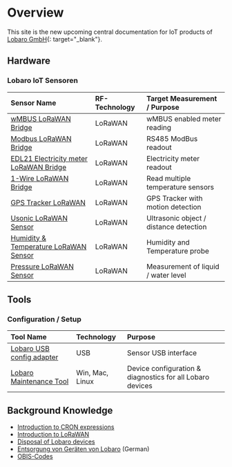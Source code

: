 # Overview

This site is the new upcoming central documentation for IoT products 
of [Lobaro GmbH](https://www.lobaro.de){: target="_blank"}.

<!-- ![Lobaro-Logo](./img/slogan_links_webHeader_.png){: style="height:40px;width:143px"} -->

## Hardware

### Lobaro IoT Sensoren

| Sensor Name         | RF-Technology     | Target Measurement / Purpose |
| :-------------  |:----------------|:----------------|
| [wMBUS LoRaWAN Bridge](lorawan-sensors/wmbus-lorawan) | LoRaWAN | wMBUS enabled meter reading |
| [Modbus LoRaWAN Bridge](lorawan-sensors/modbus-lorawan)       | LoRaWAN | RS485 ModBus readout |
| [EDL21 Electricity meter LoRaWAN Bridge](lorawan-sensors/edl21-opto-lorawan) | LoRaWAN | Electricity meter readout |
| [1-Wire LoRaWAN Bridge](lorawan-sensors/1-wire-lorawan)       | LoRaWAN | Read multiple temperature sensors |
| [GPS Tracker LoRaWAN](lorawan-sensors/gps-lorawan) | LoRaWAN | GPS Tracker with motion detection |
| [Usonic LoRaWAN Sensor](lorawan-sensors/usonic-lorawan)  | LoRaWAN | Ultrasonic object / distance detection |
| [Humidity & Temperature LoRaWAN Sensor](lorawan-sensors/humidity-temp-lorawan) | LoRaWAN | Humidity and Temperature probe |
| [Pressure LoRaWAN Sensor](lorawan-sensors/pressure-lorawan) | LoRaWAN | Measurement of liquid / water level |

## Tools

### Configuration / Setup
| Tool Name     | Technology     | Purpose   | 
| :-------------  |:----------------|:----------------|
| [Lobaro USB config adapter](tools/usb-config-adapter.md) | USB | Sensor USB interface |
| [Lobaro Maintenance Tool](tools/lobaro-tool.md) | Win, Mac, Linux | Device configuration & diagnostics for all Lobaro devices|


## Background Knowledge
* [Introduction to CRON expressions](background/cron-expressions) 
* [Introduction to LoRaWAN](background/lorawan) 
* [Disposal of Lobaro devices](background/weee-disposal)
* [Entsorgung von Geräten von Lobaro](background/weee-entsorgung) (German)
* [OBIS-Codes](background/obis-codes)

[lobaro]: https://lobaro.com
